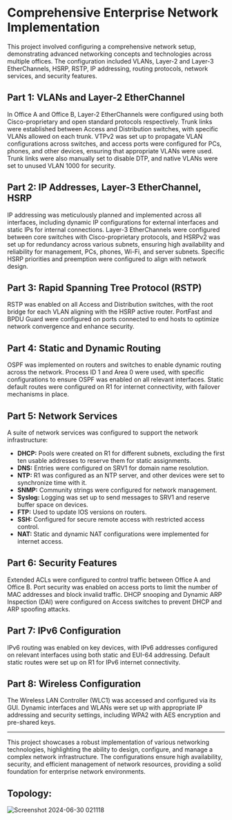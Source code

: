 # Comprehensive Enterprise Network Implementation

This project involved configuring a comprehensive network setup, demonstrating advanced networking concepts and technologies across multiple offices. The configuration included VLANs, Layer-2 and Layer-3 EtherChannels, HSRP, RSTP, IP addressing, routing protocols, network services, and security features.

## Part 1: VLANs and Layer-2 EtherChannel

In Office A and Office B, Layer-2 EtherChannels were configured using both Cisco-proprietary and open standard protocols respectively. Trunk links were established between Access and Distribution switches, with specific VLANs allowed on each trunk. VTPv2 was set up to propagate VLAN configurations across switches, and access ports were configured for PCs, phones, and other devices, ensuring that appropriate VLANs were used. Trunk links were also manually set to disable DTP, and native VLANs were set to unused VLAN 1000 for security.

## Part 2: IP Addresses, Layer-3 EtherChannel, HSRP

IP addressing was meticulously planned and implemented across all interfaces, including dynamic IP configurations for external interfaces and static IPs for internal connections. Layer-3 EtherChannels were configured between core switches with Cisco-proprietary protocols, and HSRPv2 was set up for redundancy across various subnets, ensuring high availability and reliability for management, PCs, phones, Wi-Fi, and server subnets. Specific HSRP priorities and preemption were configured to align with network design.

## Part 3: Rapid Spanning Tree Protocol (RSTP)

RSTP was enabled on all Access and Distribution switches, with the root bridge for each VLAN aligning with the HSRP active router. PortFast and BPDU Guard were configured on ports connected to end hosts to optimize network convergence and enhance security.

## Part 4: Static and Dynamic Routing

OSPF was implemented on routers and switches to enable dynamic routing across the network. Process ID 1 and Area 0 were used, with specific configurations to ensure OSPF was enabled on all relevant interfaces. Static default routes were configured on R1 for internet connectivity, with failover mechanisms in place.

## Part 5: Network Services

A suite of network services was configured to support the network infrastructure:

- **DHCP:** Pools were created on R1 for different subnets, excluding the first ten usable addresses to reserve them for static assignments.
- **DNS:** Entries were configured on SRV1 for domain name resolution.
- **NTP:** R1 was configured as an NTP server, and other devices were set to synchronize time with it.
- **SNMP:** Community strings were configured for network management.
- **Syslog:** Logging was set up to send messages to SRV1 and reserve buffer space on devices.
- **FTP:** Used to update IOS versions on routers.
- **SSH:** Configured for secure remote access with restricted access control.
- **NAT:** Static and dynamic NAT configurations were implemented for internet access.

## Part 6: Security Features

Extended ACLs were configured to control traffic between Office A and Office B. Port security was enabled on access ports to limit the number of MAC addresses and block invalid traffic. DHCP snooping and Dynamic ARP Inspection (DAI) were configured on Access switches to prevent DHCP and ARP spoofing attacks.

## Part 7: IPv6 Configuration

IPv6 routing was enabled on key devices, with IPv6 addresses configured on relevant interfaces using both static and EUI-64 addressing. Default static routes were set up on R1 for IPv6 internet connectivity.

## Part 8: Wireless Configuration

The Wireless LAN Controller (WLC1) was accessed and configured via its GUI. Dynamic interfaces and WLANs were set up with appropriate IP addressing and security settings, including WPA2 with AES encryption and pre-shared keys.

---

This project showcases a robust implementation of various networking technologies, highlighting the ability to design, configure, and manage a complex network infrastructure. The configurations ensure high availability, security, and efficient management of network resources, providing a solid foundation for enterprise network environments.


## Topology:

![Screenshot 2024-06-30 021118](https://github.com/pnsudhanva/Advanced-Enterprise-Network/assets/14261453/d434c094-dc44-4350-981c-b66c8aad9672)

